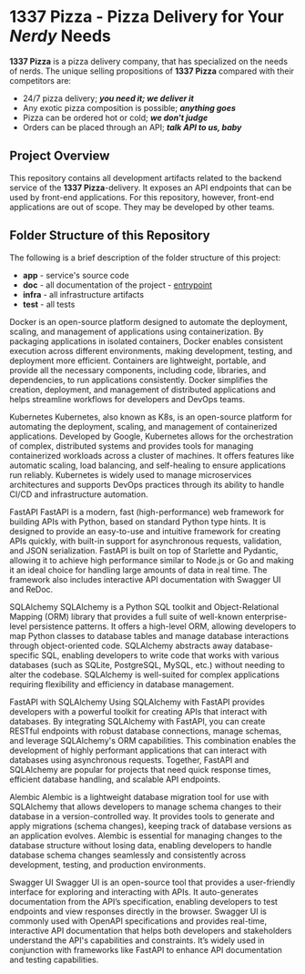 # **1337 Pizza** - Pizza Delivery for Your *Nerdy* Needs

**1337 Pizza** is a pizza delivery company, that has specialized on the needs of nerds.
The unique selling propositions of **1337 Pizza** compared with their competitors are: 
- 24/7 pizza delivery; ***you need it; we deliver it***
- Any exotic pizza composition is possible; ***anything goes***
- Pizza can be ordered hot or cold; ***we don't judge***
- Orders can be placed through an API; ***talk API to us, baby***


## Project Overview
This repository contains all development artifacts related to the backend service of the **1337 Pizza**-delivery. It exposes an API endpoints that can be used by front-end applications. For this repository, however, front-end applications are out of scope. They may be developed by other teams.


## Folder Structure of this Repository
The following is a brief description of the folder structure of this project:
- **app** - service's source code
- **doc** - all documentation of the project - [entrypoint](doc/README.md)
- **infra** - all infrastructure artifacts
- **test** - all tests

Docker is an open-source platform designed to automate the deployment, scaling, and management of applications using containerization. By packaging applications in isolated containers, Docker enables consistent execution across different environments, making development, testing, and deployment more efficient. Containers are lightweight, portable, and provide all the necessary components, including code, libraries, and dependencies, to run applications consistently. Docker simplifies the creation, deployment, and management of distributed applications and helps streamline workflows for developers and DevOps teams.

Kubernetes Kubernetes, also known as K8s, is an open-source platform for automating the deployment, scaling, and management of containerized applications. Developed by Google, Kubernetes allows for the orchestration of complex, distributed systems and provides tools for managing containerized workloads across a cluster of machines. It offers features like automatic scaling, load balancing, and self-healing to ensure applications run reliably. Kubernetes is widely used to manage microservices architectures and supports DevOps practices through its ability to handle CI/CD and infrastructure automation.

FastAPI FastAPI is a modern, fast (high-performance) web framework for building APIs with Python, based on standard Python type hints. It is designed to provide an easy-to-use and intuitive framework for creating APIs quickly, with built-in support for asynchronous requests, validation, and JSON serialization. FastAPI is built on top of Starlette and Pydantic, allowing it to achieve high performance similar to Node.js or Go and making it an ideal choice for handling large amounts of data in real time. The framework also includes interactive API documentation with Swagger UI and ReDoc.

SQLAlchemy SQLAlchemy is a Python SQL toolkit and Object-Relational Mapping (ORM) library that provides a full suite of well-known enterprise-level persistence patterns. It offers a high-level ORM, allowing developers to map Python classes to database tables and manage database interactions through object-oriented code. SQLAlchemy abstracts away database-specific SQL, enabling developers to write code that works with various databases (such as SQLite, PostgreSQL, MySQL, etc.) without needing to alter the codebase. SQLAlchemy is well-suited for complex applications requiring flexibility and efficiency in database management.

FastAPI with SQLAlchemy Using SQLAlchemy with FastAPI provides developers with a powerful toolkit for creating APIs that interact with databases. By integrating SQLAlchemy with FastAPI, you can create RESTful endpoints with robust database connections, manage schemas, and leverage SQLAlchemy's ORM capabilities. This combination enables the development of highly performant applications that can interact with databases using asynchronous requests. Together, FastAPI and SQLAlchemy are popular for projects that need quick response times, efficient database handling, and scalable API endpoints.

Alembic Alembic is a lightweight database migration tool for use with SQLAlchemy that allows developers to manage schema changes to their database in a version-controlled way. It provides tools to generate and apply migrations (schema changes), keeping track of database versions as an application evolves. Alembic is essential for managing changes to the database structure without losing data, enabling developers to handle database schema changes seamlessly and consistently across development, testing, and production environments.

Swagger UI Swagger UI is an open-source tool that provides a user-friendly interface for exploring and interacting with APIs. It auto-generates documentation from the API’s specification, enabling developers to test endpoints and view responses directly in the browser. Swagger UI is commonly used with OpenAPI specifications and provides real-time, interactive API documentation that helps both developers and stakeholders understand the API's capabilities and constraints. It’s widely used in conjunction with frameworks like FastAPI to enhance API documentation and testing capabilities.
